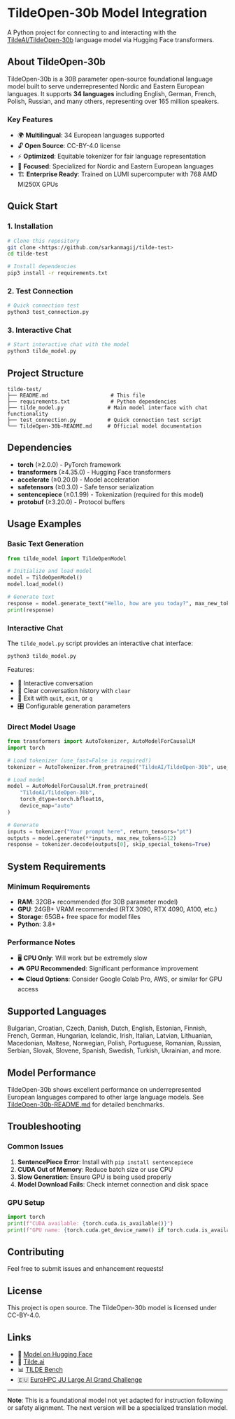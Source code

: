 # TildeOpen-30b Model Integration

A Python project for connecting to and interacting with the [TildeAI/TildeOpen-30b](https://huggingface.co/TildeAI/TildeOpen-30b) language model via Hugging Face transformers.

## About TildeOpen-30b

TildeOpen-30b is a 30B parameter open-source foundational language model built to serve underrepresented Nordic and Eastern European languages. It supports **34 languages** including English, German, French, Polish, Russian, and many others, representing over 165 million speakers.

### Key Features
- 🌍 **Multilingual**: 34 European languages supported
- 🔓 **Open Source**: CC-BY-4.0 license
- ⚡ **Optimized**: Equitable tokenizer for fair language representation
- 🎯 **Focused**: Specialized for Nordic and Eastern European languages
- 🏗️ **Enterprise Ready**: Trained on LUMI supercomputer with 768 AMD MI250X GPUs

## Quick Start

### 1. Installation

```bash
# Clone this repository
git clone <https://github.com/sarkanmagij/tilde-test>
cd tilde-test

# Install dependencies
pip3 install -r requirements.txt
```

### 2. Test Connection

```bash
# Quick connection test
python3 test_connection.py
```

### 3. Interactive Chat

```bash
# Start interactive chat with the model
python3 tilde_model.py
```

## Project Structure

```
tilde-test/
├── README.md                    # This file
├── requirements.txt             # Python dependencies
├── tilde_model.py              # Main model interface with chat functionality
├── test_connection.py          # Quick connection test script
└── TildeOpen-30b-README.md     # Official model documentation
```

## Dependencies

- **torch** (≥2.0.0) - PyTorch framework
- **transformers** (≥4.35.0) - Hugging Face transformers
- **accelerate** (≥0.20.0) - Model acceleration
- **safetensors** (≥0.3.0) - Safe tensor serialization
- **sentencepiece** (≥0.1.99) - Tokenization (required for this model)
- **protobuf** (≥3.20.0) - Protocol buffers

## Usage Examples

### Basic Text Generation

```python
from tilde_model import TildeOpenModel

# Initialize and load model
model = TildeOpenModel()
model.load_model()

# Generate text
response = model.generate_text("Hello, how are you today?", max_new_tokens=100)
print(response)
```

### Interactive Chat

The `tilde_model.py` script provides an interactive chat interface:

```bash
python3 tilde_model.py
```

Features:
- 💬 Interactive conversation
- 🧹 Clear conversation history with `clear`
- 🚪 Exit with `quit`, `exit`, or `q`
- 🎛️ Configurable generation parameters

### Direct Model Usage

```python
from transformers import AutoTokenizer, AutoModelForCausalLM
import torch

# Load tokenizer (use_fast=False is required!)
tokenizer = AutoTokenizer.from_pretrained("TildeAI/TildeOpen-30b", use_fast=False)

# Load model
model = AutoModelForCausalLM.from_pretrained(
    "TildeAI/TildeOpen-30b",
    torch_dtype=torch.bfloat16,
    device_map="auto"
)

# Generate
inputs = tokenizer("Your prompt here", return_tensors="pt")
outputs = model.generate(**inputs, max_new_tokens=512)
response = tokenizer.decode(outputs[0], skip_special_tokens=True)
```

## System Requirements

### Minimum Requirements
- **RAM**: 32GB+ recommended (for 30B parameter model)
- **GPU**: 24GB+ VRAM recommended (RTX 3090, RTX 4090, A100, etc.)
- **Storage**: 65GB+ free space for model files
- **Python**: 3.8+

### Performance Notes
- 🖥️ **CPU Only**: Will work but be extremely slow
- 🎮 **GPU Recommended**: Significant performance improvement
- ☁️ **Cloud Options**: Consider Google Colab Pro, AWS, or similar for GPU access

## Supported Languages

Bulgarian, Croatian, Czech, Danish, Dutch, English, Estonian, Finnish, French, German, Hungarian, Icelandic, Irish, Italian, Latvian, Lithuanian, Macedonian, Maltese, Norwegian, Polish, Portuguese, Romanian, Russian, Serbian, Slovak, Slovene, Spanish, Swedish, Turkish, Ukrainian, and more.

## Model Performance

TildeOpen-30b shows excellent performance on underrepresented European languages compared to other large language models. See [TildeOpen-30b-README.md](./TildeOpen-30b-README.md) for detailed benchmarks.

## Troubleshooting

### Common Issues

1. **SentencePiece Error**: Install with `pip install sentencepiece`
2. **CUDA Out of Memory**: Reduce batch size or use CPU
3. **Slow Generation**: Ensure GPU is being used properly
4. **Model Download Fails**: Check internet connection and disk space

### GPU Setup

```python
import torch
print(f"CUDA available: {torch.cuda.is_available()}")
print(f"GPU name: {torch.cuda.get_device_name() if torch.cuda.is_available() else 'None'}")
```

## Contributing

Feel free to submit issues and enhancement requests!

## License

This project is open source. The TildeOpen-30b model is licensed under CC-BY-4.0.

## Links

- 🤗 [Model on Hugging Face](https://huggingface.co/TildeAI/TildeOpen-30b)
- 🏢 [Tilde.ai](https://tilde.ai/tildeopen-llm/)
- 📊 [TILDE Bench](https://tilde-nlp.github.io/tokenizer-bench.html)
- 🇪🇺 [EuroHPC JU Large AI Grand Challenge](https://www.eurohpc-ju.europa.eu/winners-announced-large-ai-grand-challenge-2024-06-26_en)

---

**Note**: This is a foundational model not yet adapted for instruction following or safety alignment. The next version will be a specialized translation model.